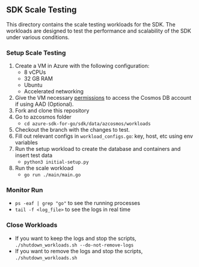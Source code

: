 ## SDK Scale Testing
This directory contains the scale testing workloads for the SDK. The workloads are designed to test the performance 
and scalability of the SDK under various conditions. 

### Setup Scale Testing
1. Create a VM in Azure with the following configuration:
   - 8 vCPUs
   - 32 GB RAM
   - Ubuntu
   - Accelerated networking
1. Give the VM necessary [permissions](https://learn.microsoft.com/azure/cosmos-db/nosql/how-to-grant-data-plane-access?tabs=built-in-definition%2Ccsharp&pivots=azure-interface-cli) to access the Cosmos DB account if using AAD (Optional). 
1. Fork and clone this repository
1. Go to azcosmos folder
   - `cd azure-sdk-for-go/sdk/data/azcosmos/workloads`
1. Checkout the branch with the changes to test. 
1. Fill out relevant configs in `workload_configs.go`: key, host, etc using env variables
1. Run the setup workload to create the database and containers and insert test data
    - `python3 initial-setup.py`
1. Run the scale workload
    - `go run ./main/main.go`

### Monitor Run
- `ps -eaf | grep "go"` to see the running processes
- `tail -f <log_file>` to see the logs in real time 

### Close Workloads
- If you want to keep the logs and stop the scripts,  
   `./shutdown_workloads.sh --do-not-remove-logs` 
- If you want to remove the logs and stop the scripts,        
   `./shutdown_workloads.sh`
